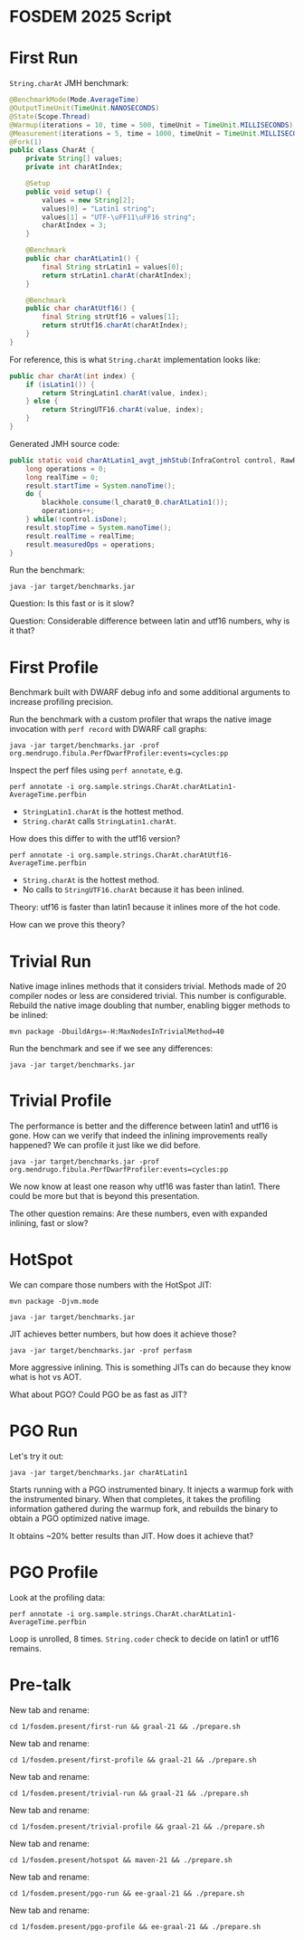 # FOSDEM 2025 Script

# First Run

`String.charAt` JMH benchmark:
```java
@BenchmarkMode(Mode.AverageTime)
@OutputTimeUnit(TimeUnit.NANOSECONDS)
@State(Scope.Thread)
@Warmup(iterations = 10, time = 500, timeUnit = TimeUnit.MILLISECONDS)
@Measurement(iterations = 5, time = 1000, timeUnit = TimeUnit.MILLISECONDS)
@Fork(1)
public class CharAt {
    private String[] values;
    private int charAtIndex;

    @Setup
    public void setup() {
        values = new String[2];
        values[0] = "Latin1 string";
        values[1] = "UTF-\uFF11\uFF16 string";
        charAtIndex = 3;
    }

    @Benchmark
    public char charAtLatin1() {
        final String strLatin1 = values[0];
        return strLatin1.charAt(charAtIndex);
    }

    @Benchmark
    public char charAtUtf16() {
        final String strUtf16 = values[1];
        return strUtf16.charAt(charAtIndex);
    }
}
```

For reference, this is what `String.charAt` implementation looks like:
```java
public char charAt(int index) {
    if (isLatin1()) {
        return StringLatin1.charAt(value, index);
    } else {
        return StringUTF16.charAt(value, index);
    }
}
```

Generated JMH source code:
```java
public static void charAtLatin1_avgt_jmhStub(InfraControl control, RawResults result, BenchmarkParams benchmarkParams, IterationParams iterationParams, ThreadParams threadParams, Blackhole blackhole, Control notifyControl, int startRndMask, CharAt_jmhType l_charat0_0) throws Throwable {
    long operations = 0;
    long realTime = 0;
    result.startTime = System.nanoTime();
    do {
        blackhole.consume(l_charat0_0.charAtLatin1());
        operations++;
    } while(!control.isDone);
    result.stopTime = System.nanoTime();
    result.realTime = realTime;
    result.measuredOps = operations;
}
```

Run the benchmark:
```shell
java -jar target/benchmarks.jar
```

Question: Is this fast or is it slow?

Question: Considerable difference between latin and utf16 numbers, why is it that?

# First Profile

Benchmark built with DWARF debug info and some additional arguments to increase profiling precision.

Run the benchmark with a custom profiler that wraps the native image invocation with `perf record` with DWARF call graphs:
```shell
java -jar target/benchmarks.jar -prof org.mendrugo.fibula.PerfDwarfProfiler:events=cycles:pp
```

Inspect the perf files using `perf annotate`, e.g.
```shell
perf annotate -i org.sample.strings.CharAt.charAtLatin1-AverageTime.perfbin
```

* `StringLatin1.charAt` is the hottest method.
* `String.charAt` calls `StringLatin1.charAt`.

How does this differ to with the utf16 version?

```shell
perf annotate -i org.sample.strings.CharAt.charAtUtf16-AverageTime.perfbin
```

* `String.charAt` is the hottest method.
* No calls to `StringUTF16.charAt` because it has been inlined.

Theory: utf16 is faster than latin1 because it inlines more of the hot code.

How can we prove this theory?

# Trivial Run

Native image inlines methods that it considers trivial.
Methods made of 20 compiler nodes or less are considered trivial.
This number is configurable.
Rebuild the native image doubling that number, enabling bigger methods to be inlined:

```shell
mvn package -DbuildArgs=-H:MaxNodesInTrivialMethod=40
```

Run the benchmark and see if we see any differences:
```shell
java -jar target/benchmarks.jar
```

# Trivial Profile

The performance is better and the difference between latin1 and utf16 is gone.
How can we verify that indeed the inlining improvements really happened?
We can profile it just like we did before.

```shell
java -jar target/benchmarks.jar -prof org.mendrugo.fibula.PerfDwarfProfiler:events=cycles:pp
```

We now know at least one reason why utf16 was faster than latin1.
There could be more but that is beyond this presentation.

The other question remains:
Are these numbers, even with expanded inlining, fast or slow?

# HotSpot

We can compare those numbers with the HotSpot JIT:

```shell
mvn package -Djvm.mode
```

```shell
java -jar target/benchmarks.jar
```

JIT achieves better numbers,
but how does it achieve those?

```shell
java -jar target/benchmarks.jar -prof perfasm
```

More aggressive inlining.
This is something JITs can do because they know what is hot vs AOT.

What about PGO?
Could PGO be as fast as JIT?

# PGO Run

Let's try it out:

```shell
java -jar target/benchmarks.jar charAtLatin1
```

Starts running with a PGO instrumented binary.
It injects a warmup fork with the instrumented binary.
When that completes,
it takes the profiling information gathered during the warmup fork,
and rebuilds the binary to obtain a PGO optimized native image.

It obtains ~20% better results than JIT.
How does it achieve that?

# PGO Profile

Look at the profiling data:
```shell
perf annotate -i org.sample.strings.CharAt.charAtLatin1-AverageTime.perfbin
```

Loop is unrolled, 8 times.
`String.coder` check to decide on latin1 or utf16 remains.

# Pre-talk

New tab and rename:
```shell
cd 1/fosdem.present/first-run && graal-21 && ./prepare.sh
```

New tab and rename:
```shell
cd 1/fosdem.present/first-profile && graal-21 && ./prepare.sh
```

New tab and rename:
```shell
cd 1/fosdem.present/trivial-run && graal-21 && ./prepare.sh
```

New tab and rename:
```shell
cd 1/fosdem.present/trivial-profile && graal-21 && ./prepare.sh
```

New tab and rename:
```shell
cd 1/fosdem.present/hotspot && maven-21 && ./prepare.sh
```

New tab and rename:
```shell
cd 1/fosdem.present/pgo-run && ee-graal-21 && ./prepare.sh
```

New tab and rename:
```shell
cd 1/fosdem.present/pgo-profile && ee-graal-21 && ./prepare.sh
```
